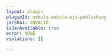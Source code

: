```yaml
---
layout: plugin
pluginId: nebula.nebula-ojo-publishing
jarSha1: INVALID
isJarAvailable: true
error: NONE
violations: []

---
```

